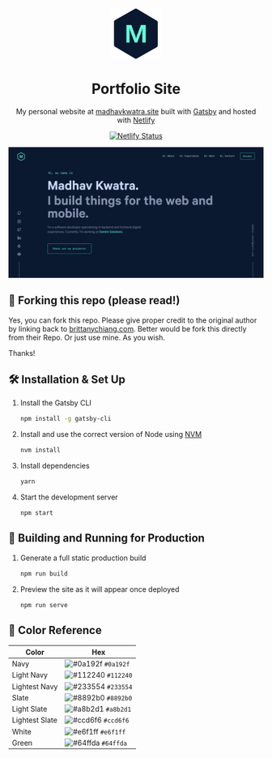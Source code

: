 <div align="center">
  <img alt="Logo" src="https://github.com/MadhavKwatra/portfolio-site-gatsby/blob/main/src/images/logo.png?raw=true" width="100" />
</div>
<h1 align="center">
  Portfolio Site
</h1>
<p align="center">
  My personal website at <a href="https://madhavkwatra.site" target="_blank">madhavkwatra.site</a> built with <a href="https://www.gatsbyjs.org/" target="_blank">Gatsby</a> and hosted with <a href="https://www.netlify.com/" target="_blank">Netlify</a>
</p>
<p align="center">
  <a href="https://app.netlify.com/sites/madhavkwatra/deploys" target="_blank">
    <img src="https://api.netlify.com/api/v1/badges/5dbe7cfa-ac77-4326-af9f-b36bead3e61f/deploy-status" alt="Netlify Status" />
  </a>
</p>

![demo](https://github.com/MadhavKwatra/portfolio-site-gatsby/blob/main/src/images/demo.png?raw=true)

## 🚨 Forking this repo (please read!)

Yes, you can fork this repo. Please give proper credit to the original author by linking back to [brittanychiang.com](https://brittanychiang.com). Better would be fork this directly from their Repo. Or just use mine. As you wish.

Thanks!

## 🛠 Installation & Set Up

1. Install the Gatsby CLI

   ```sh
   npm install -g gatsby-cli
   ```

2. Install and use the correct version of Node using [NVM](https://github.com/nvm-sh/nvm)

   ```sh
   nvm install
   ```

3. Install dependencies

   ```sh
   yarn
   ```

4. Start the development server

   ```sh
   npm start
   ```

## 🚀 Building and Running for Production

1. Generate a full static production build

   ```sh
   npm run build
   ```

1. Preview the site as it will appear once deployed

   ```sh
   npm run serve
   ```

## 🎨 Color Reference

| Color          | Hex                                                                |
| -------------- | ------------------------------------------------------------------ |
| Navy           | ![#0a192f](https://via.placeholder.com/10/0a192f?text=+) `#0a192f` |
| Light Navy     | ![#112240](https://via.placeholder.com/10/0a192f?text=+) `#112240` |
| Lightest Navy  | ![#233554](https://via.placeholder.com/10/303C55?text=+) `#233554` |
| Slate          | ![#8892b0](https://via.placeholder.com/10/8892b0?text=+) `#8892b0` |
| Light Slate    | ![#a8b2d1](https://via.placeholder.com/10/a8b2d1?text=+) `#a8b2d1` |
| Lightest Slate | ![#ccd6f6](https://via.placeholder.com/10/ccd6f6?text=+) `#ccd6f6` |
| White          | ![#e6f1ff](https://via.placeholder.com/10/e6f1ff?text=+) `#e6f1ff` |
| Green          | ![#64ffda](https://via.placeholder.com/10/64ffda?text=+) `#64ffda` |
